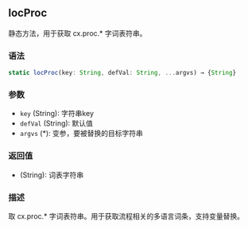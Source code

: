 ## locProc

静态方法，用于获取 cx.proc.* 字词表符串。

### 语法

```typescript
static locProc(key: String, defVal: String, ...argvs) → {String}
```

### 参数

- `key` (String): 字符串key
- `defVal` (String): 默认值
- `argvs` (*): 变参，要被替换的目标字符串

### 返回值

- (String): 词表字符串

### 描述

取 cx.proc.* 字词表符串。用于获取流程相关的多语言词条，支持变量替换。 